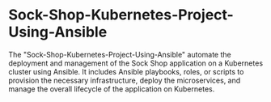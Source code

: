 # Sock-Shop-Kubernetes-Project-Using-Ansible
The "Sock-Shop-Kubernetes-Project-Using-Ansible" automate the deployment and management of the Sock Shop application on a Kubernetes cluster using Ansible. It includes Ansible playbooks, roles, or scripts to provision the necessary infrastructure, deploy the microservices, and manage the overall lifecycle of the application on Kubernetes.
